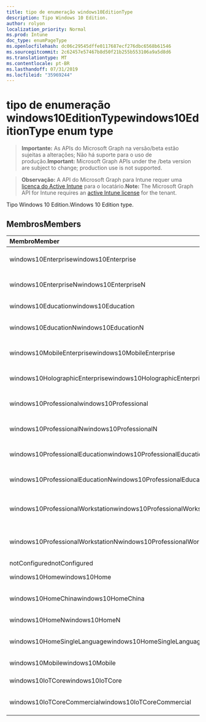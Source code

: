 ```yaml
---
title: tipo de enumeração windows10EditionType
description: Tipo Windows 10 Edition.
author: rolyon
localization_priority: Normal
ms.prod: Intune
doc_type: enumPageType
ms.openlocfilehash: dc06c29545dffe0117687ecf276dbc6568b61546
ms.sourcegitcommit: 2c62457e57467b8d50f21b255b553106a9a5d8d6
ms.translationtype: MT
ms.contentlocale: pt-BR
ms.lasthandoff: 07/31/2019
ms.locfileid: "35969244"
---
```

# <a name="windows10editiontype-enum-type"></a><span data-ttu-id="cb4b1-103">tipo de enumeração windows10EditionType</span><span class="sxs-lookup"><span data-stu-id="cb4b1-103">windows10EditionType enum type</span></span>

> <span data-ttu-id="cb4b1-104">**Importante:** As APIs do Microsoft Graph na versão/beta estão sujeitas a alterações; Não há suporte para o uso de produção.</span><span class="sxs-lookup"><span data-stu-id="cb4b1-104">**Important:** Microsoft Graph APIs under the /beta version are subject to change; production use is not supported.</span></span>

> <span data-ttu-id="cb4b1-105">**Observação:** A API do Microsoft Graph para Intune requer uma [licença do Active Intune](https://go.microsoft.com/fwlink/?linkid=839381) para o locatário.</span><span class="sxs-lookup"><span data-stu-id="cb4b1-105">**Note:** The Microsoft Graph API for Intune requires an [active Intune license](https://go.microsoft.com/fwlink/?linkid=839381) for the tenant.</span></span>

<span data-ttu-id="cb4b1-106">Tipo Windows 10 Edition.</span><span class="sxs-lookup"><span data-stu-id="cb4b1-106">Windows 10 Edition type.</span></span>

## <a name="members"></a><span data-ttu-id="cb4b1-107">Membros</span><span class="sxs-lookup"><span data-stu-id="cb4b1-107">Members</span></span>
|<span data-ttu-id="cb4b1-108">Membro</span><span class="sxs-lookup"><span data-stu-id="cb4b1-108">Member</span></span>|<span data-ttu-id="cb4b1-109">Valor</span><span class="sxs-lookup"><span data-stu-id="cb4b1-109">Value</span></span>|<span data-ttu-id="cb4b1-110">Descrição</span><span class="sxs-lookup"><span data-stu-id="cb4b1-110">Description</span></span>|
|:---|:---|:---|
|<span data-ttu-id="cb4b1-111">windows10Enterprise</span><span class="sxs-lookup"><span data-stu-id="cb4b1-111">windows10Enterprise</span></span>|<span data-ttu-id="cb4b1-112">,0</span><span class="sxs-lookup"><span data-stu-id="cb4b1-112">0</span></span>|<span data-ttu-id="cb4b1-113">Windows 10 Enterprise</span><span class="sxs-lookup"><span data-stu-id="cb4b1-113">Windows 10 Enterprise</span></span>|
|<span data-ttu-id="cb4b1-114">windows10EnterpriseN</span><span class="sxs-lookup"><span data-stu-id="cb4b1-114">windows10EnterpriseN</span></span>|<span data-ttu-id="cb4b1-115">1</span><span class="sxs-lookup"><span data-stu-id="cb4b1-115">1</span></span>|<span data-ttu-id="cb4b1-116">Windows 10 Enterprise</span><span class="sxs-lookup"><span data-stu-id="cb4b1-116">Windows 10 EnterpriseN</span></span>|
|<span data-ttu-id="cb4b1-117">windows10Education</span><span class="sxs-lookup"><span data-stu-id="cb4b1-117">windows10Education</span></span>|<span data-ttu-id="cb4b1-118">duas</span><span class="sxs-lookup"><span data-stu-id="cb4b1-118">2</span></span>|<span data-ttu-id="cb4b1-119">Treinamento do Windows 10</span><span class="sxs-lookup"><span data-stu-id="cb4b1-119">Windows 10 Education</span></span>|
|<span data-ttu-id="cb4b1-120">windows10EducationN</span><span class="sxs-lookup"><span data-stu-id="cb4b1-120">windows10EducationN</span></span>|<span data-ttu-id="cb4b1-121">3D</span><span class="sxs-lookup"><span data-stu-id="cb4b1-121">3</span></span>|<span data-ttu-id="cb4b1-122">Windows 10 Educan</span><span class="sxs-lookup"><span data-stu-id="cb4b1-122">Windows 10 EducationN</span></span>|
|<span data-ttu-id="cb4b1-123">windows10MobileEnterprise</span><span class="sxs-lookup"><span data-stu-id="cb4b1-123">windows10MobileEnterprise</span></span>|<span data-ttu-id="cb4b1-124">quatro</span><span class="sxs-lookup"><span data-stu-id="cb4b1-124">4</span></span>|<span data-ttu-id="cb4b1-125">Windows 10 Mobile Enterprise</span><span class="sxs-lookup"><span data-stu-id="cb4b1-125">Windows 10 Mobile Enterprise</span></span>|
|<span data-ttu-id="cb4b1-126">windows10HolographicEnterprise</span><span class="sxs-lookup"><span data-stu-id="cb4b1-126">windows10HolographicEnterprise</span></span>|<span data-ttu-id="cb4b1-127">0,5</span><span class="sxs-lookup"><span data-stu-id="cb4b1-127">5</span></span>|<span data-ttu-id="cb4b1-128">Windows 10 Holographic Enterprise</span><span class="sxs-lookup"><span data-stu-id="cb4b1-128">Windows 10 Holographic Enterprise</span></span>|
|<span data-ttu-id="cb4b1-129">windows10Professional</span><span class="sxs-lookup"><span data-stu-id="cb4b1-129">windows10Professional</span></span>|<span data-ttu-id="cb4b1-130">6</span><span class="sxs-lookup"><span data-stu-id="cb4b1-130">6</span></span>|<span data-ttu-id="cb4b1-131">Windows 10 Professional</span><span class="sxs-lookup"><span data-stu-id="cb4b1-131">Windows 10 Professional</span></span>|
|<span data-ttu-id="cb4b1-132">windows10ProfessionalN</span><span class="sxs-lookup"><span data-stu-id="cb4b1-132">windows10ProfessionalN</span></span>|<span data-ttu-id="cb4b1-133">178</span><span class="sxs-lookup"><span data-stu-id="cb4b1-133">7</span></span>|<span data-ttu-id="cb4b1-134">Windows 10 Professional</span><span class="sxs-lookup"><span data-stu-id="cb4b1-134">Windows 10 ProfessionalN</span></span>|
|<span data-ttu-id="cb4b1-135">windows10ProfessionalEducation</span><span class="sxs-lookup"><span data-stu-id="cb4b1-135">windows10ProfessionalEducation</span></span>|<span data-ttu-id="cb4b1-136">8 </span><span class="sxs-lookup"><span data-stu-id="cb4b1-136">8</span></span>|<span data-ttu-id="cb4b1-137">Windows 10 Professional Education</span><span class="sxs-lookup"><span data-stu-id="cb4b1-137">Windows 10 Professional Education</span></span>|
|<span data-ttu-id="cb4b1-138">windows10ProfessionalEducationN</span><span class="sxs-lookup"><span data-stu-id="cb4b1-138">windows10ProfessionalEducationN</span></span>|<span data-ttu-id="cb4b1-139">9 </span><span class="sxs-lookup"><span data-stu-id="cb4b1-139">9</span></span>|<span data-ttu-id="cb4b1-140">Windows 10 Professional Educan</span><span class="sxs-lookup"><span data-stu-id="cb4b1-140">Windows 10 Professional EducationN</span></span>|
|<span data-ttu-id="cb4b1-141">windows10ProfessionalWorkstation</span><span class="sxs-lookup"><span data-stu-id="cb4b1-141">windows10ProfessionalWorkstation</span></span>|<span data-ttu-id="cb4b1-142">10 </span><span class="sxs-lookup"><span data-stu-id="cb4b1-142">10</span></span>|<span data-ttu-id="cb4b1-143">Windows 10 Professional para estações de trabalho</span><span class="sxs-lookup"><span data-stu-id="cb4b1-143">Windows 10 Professional for Workstations</span></span>|
|<span data-ttu-id="cb4b1-144">windows10ProfessionalWorkstationN</span><span class="sxs-lookup"><span data-stu-id="cb4b1-144">windows10ProfessionalWorkstationN</span></span>|<span data-ttu-id="cb4b1-145">11</span><span class="sxs-lookup"><span data-stu-id="cb4b1-145">11</span></span>|<span data-ttu-id="cb4b1-146">Windows 10 Professional para estações de trabalho N</span><span class="sxs-lookup"><span data-stu-id="cb4b1-146">Windows 10 Professional for Workstations N</span></span>|
|<span data-ttu-id="cb4b1-147">notConfigured</span><span class="sxs-lookup"><span data-stu-id="cb4b1-147">notConfigured</span></span>|<span data-ttu-id="cb4b1-148">3,6</span><span class="sxs-lookup"><span data-stu-id="cb4b1-148">12</span></span>|<span data-ttu-id="cb4b1-149">NotConfigured</span><span class="sxs-lookup"><span data-stu-id="cb4b1-149">NotConfigured</span></span>|
|<span data-ttu-id="cb4b1-150">windows10Home</span><span class="sxs-lookup"><span data-stu-id="cb4b1-150">windows10Home</span></span>|<span data-ttu-id="cb4b1-151">Treze</span><span class="sxs-lookup"><span data-stu-id="cb4b1-151">13</span></span>|<span data-ttu-id="cb4b1-152">Página inicial do Windows 10</span><span class="sxs-lookup"><span data-stu-id="cb4b1-152">Windows 10 Home</span></span>|
|<span data-ttu-id="cb4b1-153">windows10HomeChina</span><span class="sxs-lookup"><span data-stu-id="cb4b1-153">windows10HomeChina</span></span>|<span data-ttu-id="cb4b1-154">14</span><span class="sxs-lookup"><span data-stu-id="cb4b1-154">14</span></span>|<span data-ttu-id="cb4b1-155">Windows 10 Home da China</span><span class="sxs-lookup"><span data-stu-id="cb4b1-155">Windows 10 Home China</span></span>|
|<span data-ttu-id="cb4b1-156">windows10HomeN</span><span class="sxs-lookup"><span data-stu-id="cb4b1-156">windows10HomeN</span></span>|<span data-ttu-id="cb4b1-157">15</span><span class="sxs-lookup"><span data-stu-id="cb4b1-157">15</span></span>|<span data-ttu-id="cb4b1-158">Windows 10 Home N</span><span class="sxs-lookup"><span data-stu-id="cb4b1-158">Windows 10 Home N</span></span>|
|<span data-ttu-id="cb4b1-159">windows10HomeSingleLanguage</span><span class="sxs-lookup"><span data-stu-id="cb4b1-159">windows10HomeSingleLanguage</span></span>|<span data-ttu-id="cb4b1-160">dezesseis</span><span class="sxs-lookup"><span data-stu-id="cb4b1-160">16</span></span>|<span data-ttu-id="cb4b1-161">Idioma de Home único do Windows 10</span><span class="sxs-lookup"><span data-stu-id="cb4b1-161">Windows 10 Home Single Language</span></span>|
|<span data-ttu-id="cb4b1-162">windows10Mobile</span><span class="sxs-lookup"><span data-stu-id="cb4b1-162">windows10Mobile</span></span>|<span data-ttu-id="cb4b1-163">17.07.06</span><span class="sxs-lookup"><span data-stu-id="cb4b1-163">17</span></span>|<span data-ttu-id="cb4b1-164">Windows 10 Mobile</span><span class="sxs-lookup"><span data-stu-id="cb4b1-164">Windows 10 Mobile</span></span>|
|<span data-ttu-id="cb4b1-165">windows10IoTCore</span><span class="sxs-lookup"><span data-stu-id="cb4b1-165">windows10IoTCore</span></span>|<span data-ttu-id="cb4b1-166">anos</span><span class="sxs-lookup"><span data-stu-id="cb4b1-166">18</span></span>|<span data-ttu-id="cb4b1-167">Windows 10 IoT Core</span><span class="sxs-lookup"><span data-stu-id="cb4b1-167">Windows 10 IoT Core</span></span>|
|<span data-ttu-id="cb4b1-168">windows10IoTCoreCommercial</span><span class="sxs-lookup"><span data-stu-id="cb4b1-168">windows10IoTCoreCommercial</span></span>|<span data-ttu-id="cb4b1-169">19</span><span class="sxs-lookup"><span data-stu-id="cb4b1-169">19</span></span>|<span data-ttu-id="cb4b1-170">Comercial do Windows 10 IoT Core</span><span class="sxs-lookup"><span data-stu-id="cb4b1-170">Windows 10 IoT Core Commercial</span></span>|





